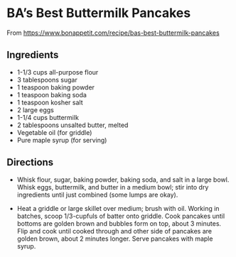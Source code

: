 # BA’s Best Buttermilk Pancakes

From https://www.bonappetit.com/recipe/bas-best-buttermilk-pancakes

## Ingredients

* 1-1/3 cups all-purpose flour
* 3 tablespoons sugar
* 1 teaspoon baking powder
* 1 teaspoon baking soda
* 1 teaspoon kosher salt
* 2 large eggs
* 1-1/4 cups buttermilk
* 2 tablespoons unsalted butter, melted
* Vegetable oil (for griddle)
* Pure maple syrup (for serving)

## Directions

* Whisk flour, sugar, baking powder, baking soda, and salt in a large bowl. Whisk eggs, buttermilk, and butter in a medium bowl; stir into dry ingredients until just combined (some lumps are okay).

* Heat a griddle or large skillet over medium; brush with oil. Working in batches, scoop 1/3-cupfuls of batter onto griddle. Cook pancakes until bottoms are golden brown and bubbles form on top, about 3 minutes. Flip and cook until cooked through and other side of pancakes are golden brown, about 2 minutes longer. Serve pancakes with maple syrup.
